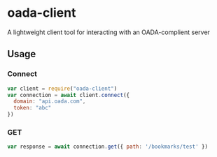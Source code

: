 # oada-client

A lightweight client tool for interacting with an OADA-complient server

## Usage

### Connect

```javascript
var client = require("oada-client")
var connection = await client.connect({
  domain: "api.oada.com",
  token: "abc"
})
```

### GET

```javascript
var response = await connection.get({ path: '/bookmarks/test' })
```
